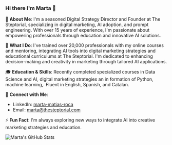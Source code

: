 ### Hi there I'm Marta 👋

🚀 **About Me**: I'm a seasoned Digital Strategy Director and Founder at The Steptorial, specializing in digital marketing, AI adoption, and prompt engineering. With over 15 years of experience, I'm passionate about empowering professionals through education and innovative AI solutions.

🌟 **What I Do**: I've trained over 20,000 professionals with my online courses and mentoring, integrating AI tools into digital marketing strategies and educational curriculums at The Steptorial. I'm dedicated to enhancing decision-making and creativity in marketing through tailored AI applications.

🎓 **Education & Skills**: Recently completed specialized courses in Data Science and AI,  digital marketing strategies an in formation of Python, machine learning,. Fluent in English, Spanish, and Catalan.

🔗 **Connect with Me**:
- LinkedIn: [marta-matias-roca](https://www.linkedin.com/in/marta-matias-roca/)
- Email: marta@thesteptorial.com

⚡ **Fun Fact**: I'm always exploring new ways to integrate AI into creative marketing strategies and education.

![Marta's GitHub Stats](https://github-readme-stats.vercel.app/api?username=yourgithubusername&show_icons=true)
